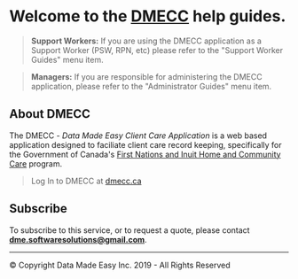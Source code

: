 # Welcome to the [DMECC](https://dmecc.ca) help guides.

>**Support Workers:** If you are using the DMECC application as a Support Worker (PSW, RPN, etc) please refer to the "Support Worker Guides" menu item.

>**Managers:** If you are responsible for administering the DMECC application, please refer to the "Administrator Guides" menu item.

## About DMECC

The DMECC - *Data Made Easy Client Care Application* is a web based application designed to faciliate client care record keeping, specifically for the Government of Canada's [First Nations and Inuit Home and Community Care](https://www.canada.ca/en/indigenous-services-canada/services/first-nations-inuit-health/health-care-services/home-community-care.html) program.

>Log In to DMECC at [dmecc.ca](https://dmecc.ca)

## Subscribe

To subscribe to this service, or to request a quote, please contact **dme.softwaresolutions@gmail.com**.


---
© Copyright Data Made Easy Inc. 2019 - All Rights Reserved
